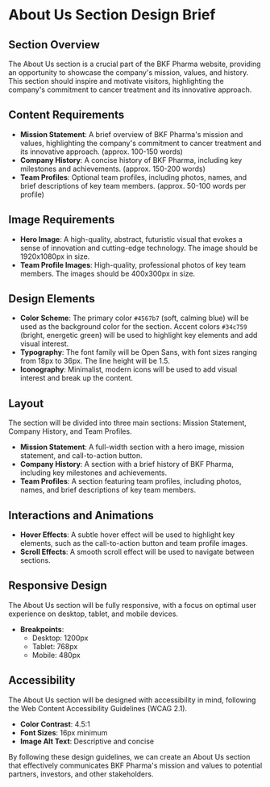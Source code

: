 **About Us Section Design Brief**
=============================

**Section Overview**
---------------

The About Us section is a crucial part of the BKF Pharma website, providing an opportunity to showcase the company's mission, values, and history. This section should inspire and motivate visitors, highlighting the company's commitment to cancer treatment and its innovative approach.

**Content Requirements**
---------------------

* **Mission Statement**: A brief overview of BKF Pharma's mission and values, highlighting the company's commitment to cancer treatment and its innovative approach. (approx. 100-150 words)
* **Company History**: A concise history of BKF Pharma, including key milestones and achievements. (approx. 150-200 words)
* **Team Profiles**: Optional team profiles, including photos, names, and brief descriptions of key team members. (approx. 50-100 words per profile)

**Image Requirements**
---------------------

* **Hero Image**: A high-quality, abstract, futuristic visual that evokes a sense of innovation and cutting-edge technology. The image should be 1920x1080px in size.
* **Team Profile Images**: High-quality, professional photos of key team members. The images should be 400x300px in size.

**Design Elements**
-----------------

* **Color Scheme**: The primary color `#4567b7` (soft, calming blue) will be used as the background color for the section. Accent colors `#34c759` (bright, energetic green) will be used to highlight key elements and add visual interest.
* **Typography**: The font family will be Open Sans, with font sizes ranging from 18px to 36px. The line height will be 1.5.
* **Iconography**: Minimalist, modern icons will be used to add visual interest and break up the content.

**Layout**
---------

The section will be divided into three main sections: Mission Statement, Company History, and Team Profiles.

* **Mission Statement**: A full-width section with a hero image, mission statement, and call-to-action button.
* **Company History**: A section with a brief history of BKF Pharma, including key milestones and achievements.
* **Team Profiles**: A section featuring team profiles, including photos, names, and brief descriptions of key team members.

**Interactions and Animations**
-----------------------------

* **Hover Effects**: A subtle hover effect will be used to highlight key elements, such as the call-to-action button and team profile images.
* **Scroll Effects**: A smooth scroll effect will be used to navigate between sections.

**Responsive Design**
---------------------

The About Us section will be fully responsive, with a focus on optimal user experience on desktop, tablet, and mobile devices.

* **Breakpoints**:
	+ Desktop: 1200px
	+ Tablet: 768px
	+ Mobile: 480px

**Accessibility**
-----------------

The About Us section will be designed with accessibility in mind, following the Web Content Accessibility Guidelines (WCAG 2.1).

* **Color Contrast**: 4.5:1
* **Font Sizes**: 16px minimum
* **Image Alt Text**: Descriptive and concise

By following these design guidelines, we can create an About Us section that effectively communicates BKF Pharma's mission and values to potential partners, investors, and other stakeholders.